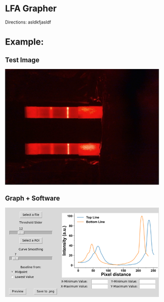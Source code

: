 # LFA Grapher

Directions:
asldkfjasldf


# Example:

## Test Image

![test image](test-data/A1,B1.jpg)

## Graph + Software

![example image](test-data/screenshot.png)
